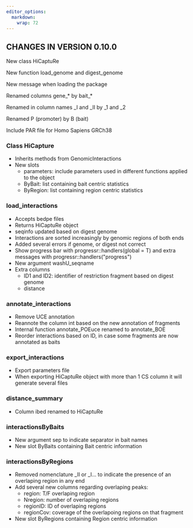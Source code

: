 ```yaml
---
editor_options: 
  markdown: 
    wrap: 72
---
```


## CHANGES IN VERSION 0.10.0

New class HiCaptuRe

New function load_genome and digest_genome

New message when loading the package

Renamed columns gene\_\* by bait\_\*

Renamed in column names \_I and \_II by \_1 and \_2

Renamed P (promoter) by B (bait)

Include PAR file for Homo Sapiens GRCh38

### Class HiCapture

-   Inherits methods from GenomicInteractions
-   New slots
    -   parameters: include parameters used in different functions
        applied to the object
    -   ByBait: list containing bait centric statistics
    -   ByRegion: list containing region centric statistics

### load_interactions

-   Accepts bedpe files
-   Returns HiCaptuRe object
-   seqinfo updated based on digest genome
-   Interactions are sorted increasingly by genomic regions of both ends
-   Added several errors if genome, or digest not correct
-   Show progress bar with progressr::handlers(global = T) and extra
    messages with progressr::handlers("progress")
-   New argument washU_seqname
-   Extra columns
    -   ID1 and ID2: identifier of restriction fragment based on digest
        genome
    -   distance

### annotate_interactions

-   Remove UCE annotation
-   Reannote the column int based on the new annotation of fragments
-   Internal function annotate_POEuce renamed to annotate_BOE
-   Reorder interactions based on ID, in case some fragments are now
    annotated as baits

### export_interactions

-   Export parameters file
-   When exporting HiCaptuRe object with more than 1 CS column it will
    generate several files

### distance_summary

-   Column ibed renamed to HiCaptuRe

### interactionsByBaits

-   New argument sep to indicate separator in bait names
-   New slot ByBaits containing Bait centric information

### interactionsByRegions

-   Removed nomenclature \_II or \_I... to indicate the presence of an
    overlaping region in any end
-   Add several new columns regarding overlaping peaks:
    -   region: T/F overlaping region
    -   Nregion: number of overlaping regions
    -   regionID: ID of overlaping regions
    -   regionCov: coverage of the overlapoing regions on that fragment
-   New slot ByRegions containing Region centric information
